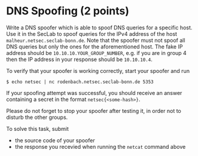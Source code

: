 # DNS Spoofing (2 points)
Write a DNS spoofer which is able to spoof DNS queries for a specific host. Use it in the SecLab to spoof queries for the IPv4 address of the host `malheur.netsec.seclab-bonn.de`. Note that the spoofer must not spoof all DNS queries but only the ones for the aforementioned host. The fake IP address should be `10.10.10.YOUR_GROUP_NUMBER`, e.g. if you are in group 4 then the IP address in your response should be `10.10.10.4`.

To verify that your spoofer is working correctly, start your spoofer and run 
```
$ echo netsec | nc rodenbach.netsec.seclab-bonn.de 5353
```
If your spoofing attempt was successful, you should receive an answer containing a secret in the format `netsec{<some-hash>}`.

Please do not forget to stop your spoofer after testing it, in order not to disturb the other groups.

To solve this task, submit
 - the source code of your spoofer
 - the response you recevied when running the `netcat` command above

